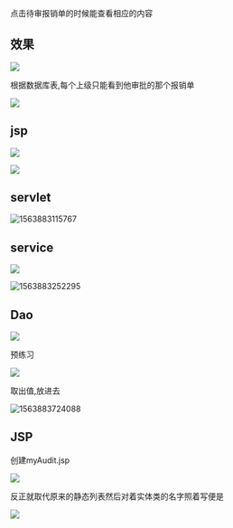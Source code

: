 点击待审报销单的时候能查看相应的内容

## 效果

![](https://sumomoriaty.oss-cn-beijing.aliyuncs.com/markdown/20190723195354.png)

根据数据库表,每个上级只能看到他审批的那个报销单

![](https://sumomoriaty.oss-cn-beijing.aliyuncs.com/markdown/20190723195443.png)

## jsp

![](https://sumomoriaty.oss-cn-beijing.aliyuncs.com/markdown/20190723195552.png)

![](https://sumomoriaty.oss-cn-beijing.aliyuncs.com/markdown/20190723195640.png)

## servlet

![1563883115767](C:\Users\RuicyQuan\AppData\Roaming\Typora\typora-user-images\1563883115767.png)

## service

![](https://sumomoriaty.oss-cn-beijing.aliyuncs.com/markdown/20190723195939.png)

![1563883252295](C:\Users\RuicyQuan\AppData\Roaming\Typora\typora-user-images\1563883252295.png)

## Dao

![](https://sumomoriaty.oss-cn-beijing.aliyuncs.com/markdown/20190723200224.png)

预练习

![](https://sumomoriaty.oss-cn-beijing.aliyuncs.com/markdown/20190723200630.png)

取出值,放进去

![1563883724088](C:\Users\RuicyQuan\AppData\Roaming\Typora\typora-user-images\1563883724088.png)

## JSP

创建myAudit.jsp

![](https://sumomoriaty.oss-cn-beijing.aliyuncs.com/markdown/20190723200925.png)

反正就取代原来的静态列表然后对着实体类的名字照着写便是

![](https://sumomoriaty.oss-cn-beijing.aliyuncs.com/markdown/20190723201114.png)

